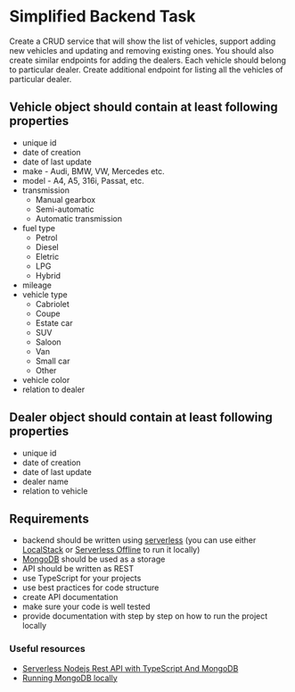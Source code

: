 # Simplified Backend Task

Create a CRUD service that will show the list of vehicles, support adding new vehicles and updating and removing existing ones. You should also create similar endpoints for adding the dealers. Each vehicle should belong to particular dealer. Create additional endpoint for listing all the vehicles of particular dealer.

## Vehicle object should contain at least following properties

- unique id
- date of creation
- date of last update
- make - Audi, BMW, VW, Mercedes etc.
- model - A4, A5, 316i, Passat, etc.
- transmission
  - Manual gearbox
  - Semi-automatic
  - Automatic transmission
- fuel type
  - Petrol
  - Diesel
  - Eletric
  - LPG
  - Hybrid
- mileage
- vehicle type
  - Cabriolet
  - Coupe
  - Estate car
  - SUV
  - Saloon
  - Van
  - Small car
  - Other
- vehicle color
- relation to dealer

## Dealer object should contain at least following properties

- unique id
- date of creation
- date of last update
- dealer name
- relation to vehicle

## Requirements

- backend should be written using [serverless](https://www.serverless.com/) (you can use either [LocalStack](https://github.com/localstack/localstack) or [Serverless Offline](https://www.npmjs.com/package/serverless-offline) to run it locally)
- [MongoDB](https://www.mongodb.com/) should be used as a storage
- API should be written as REST
- use TypeScript for your projects
- use best practices for code structure
- create API documentation
- make sure your code is well tested
- provide documentation with step by step on how to run the project locally

### Useful resources

- [Serverless Nodejs Rest API with TypeScript And MongoDB](https://www.serverless.com/examples/aws-node-rest-api-typescript)
- [Running MongoDB locally](https://hub.docker.com/_/mongo/)
